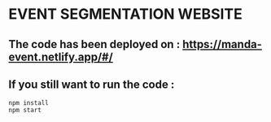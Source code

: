# EVENT SEGMENTATION WEBSITE

## The code has been deployed on : https://manda-event.netlify.app/#/

## If you still want to run the code :
```
npm install
npm start
```
